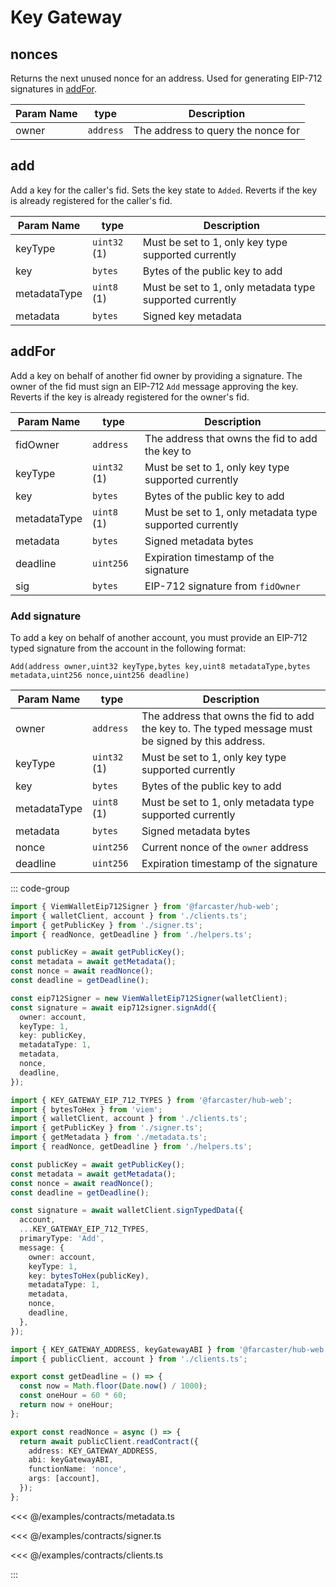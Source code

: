 # Key Gateway

## nonces

Returns the next unused nonce for an address. Used for generating EIP-712 signatures in [addFor](#addFor).

| Param Name | type      | Description                        |
| ---------- | --------- | ---------------------------------- |
| owner      | `address` | The address to query the nonce for |

## add

Add a key for the caller's fid. Sets the key state to `Added`. Reverts if the key is already registered for the caller's fid.

| Param Name   | type         | Description                                              |
| ------------ | ------------ | -------------------------------------------------------- |
| keyType      | `uint32` (1) | Must be set to 1, only key type supported currently      |
| key          | `bytes`      | Bytes of the public key to add                           |
| metadataType | `uint8` (1)  | Must be set to 1, only metadata type supported currently |
| metadata     | `bytes`      | Signed key metadata                                      |

## addFor

Add a key on behalf of another fid owner by providing a signature. The owner of the fid must sign an EIP-712 `Add` message approving the key. Reverts if the key is already registered for the owner's fid.

| Param Name   | type         | Description                                              |
| ------------ | ------------ | -------------------------------------------------------- |
| fidOwner     | `address`    | The address that owns the fid to add the key to          |
| keyType      | `uint32` (1) | Must be set to 1, only key type supported currently      |
| key          | `bytes`      | Bytes of the public key to add                           |
| metadataType | `uint8` (1)  | Must be set to 1, only metadata type supported currently |
| metadata     | `bytes`      | Signed metadata bytes                                    |
| deadline     | `uint256`    | Expiration timestamp of the signature                    |
| sig          | `bytes`      | EIP-712 signature from `fidOwner`                        |

### Add signature

To add a key on behalf of another account, you must provide an EIP-712 typed signature from the account in the following format:

`Add(address owner,uint32 keyType,bytes key,uint8 metadataType,bytes metadata,uint256 nonce,uint256 deadline)`

| Param Name   | type         | Description                                                                                        |
| ------------ | ------------ | -------------------------------------------------------------------------------------------------- |
| owner        | `address`    | The address that owns the fid to add the key to. The typed message must be signed by this address. |
| keyType      | `uint32` (1) | Must be set to 1, only key type supported currently                                                |
| key          | `bytes`      | Bytes of the public key to add                                                                     |
| metadataType | `uint8` (1)  | Must be set to 1, only metadata type supported currently                                           |
| metadata     | `bytes`      | Signed metadata bytes                                                                              |
| nonce        | `uint256`    | Current nonce of the `owner` address                                                               |
| deadline     | `uint256`    | Expiration timestamp of the signature                                                              |

::: code-group

```ts [@farcaster/hub-web]
import { ViemWalletEip712Signer } from '@farcaster/hub-web';
import { walletClient, account } from './clients.ts';
import { getPublicKey } from './signer.ts';
import { readNonce, getDeadline } from './helpers.ts';

const publicKey = await getPublicKey();
const metadata = await getMetadata();
const nonce = await readNonce();
const deadline = getDeadline();

const eip712Signer = new ViemWalletEip712Signer(walletClient);
const signature = await eip712signer.signAdd({
  owner: account,
  keyType: 1,
  key: publicKey,
  metadataType: 1,
  metadata,
  nonce,
  deadline,
});
```

```ts [Viem]
import { KEY_GATEWAY_EIP_712_TYPES } from '@farcaster/hub-web';
import { bytesToHex } from 'viem';
import { walletClient, account } from './clients.ts';
import { getPublicKey } from './signer.ts';
import { getMetadata } from './metadata.ts';
import { readNonce, getDeadline } from './helpers.ts';

const publicKey = await getPublicKey();
const metadata = await getMetadata();
const nonce = await readNonce();
const deadline = getDeadline();

const signature = await walletClient.signTypedData({
  account,
  ...KEY_GATEWAY_EIP_712_TYPES,
  primaryType: 'Add',
  message: {
    owner: account,
    keyType: 1,
    key: bytesToHex(publicKey),
    metadataType: 1,
    metadata,
    nonce,
    deadline,
  },
});
```

```ts [helpers.ts]
import { KEY_GATEWAY_ADDRESS, keyGatewayABI } from '@farcaster/hub-web';
import { publicClient, account } from './clients.ts';

export const getDeadline = () => {
  const now = Math.floor(Date.now() / 1000);
  const oneHour = 60 * 60;
  return now + oneHour;
};

export const readNonce = async () => {
  return await publicClient.readContract({
    address: KEY_GATEWAY_ADDRESS,
    abi: keyGatewayABI,
    functionName: 'nonce',
    args: [account],
  });
};
```

<<< @/examples/contracts/metadata.ts

<<< @/examples/contracts/signer.ts

<<< @/examples/contracts/clients.ts

:::
